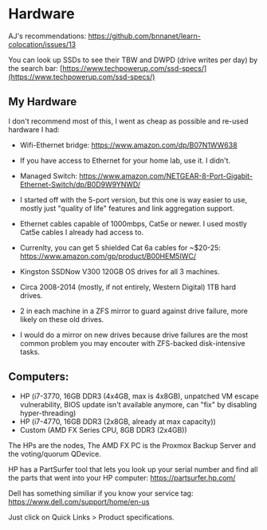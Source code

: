 # Hardware

AJ's recommendations: https://github.com/bnnanet/learn-colocation/issues/13

You can look up SSDs to see their TBW and DWPD (drive writes per day) by the search bar: [https://www.techpowerup.com/ssd-specs/](https://www.techpowerup.com/ssd-specs/)

## My Hardware

I don't recommend most of this, I went as cheap as possible and re-used hardware I had:

- Wifi-Ethernet bridge: https://www.amazon.com/dp/B07N1WW638
- If you have access to Ethernet for your home lab, use it. I didn't.
  
- Managed Switch: https://www.amazon.com/NETGEAR-8-Port-Gigabit-Ethernet-Switch/dp/B0D9W9YNWD/
- I started off with the 5-port version, but this one is way easier to use, mostly just "quality of life" features and link aggregation support.

- Ethernet cables capable of 1000mbps, Cat5e or newer. I used mostly Cat5e cables I already had access to.
- Currenlty, you can get 5 shielded Cat 6a cables for ~$20-25: https://www.amazon.com/gp/product/B00HEM5IWC/

- Kingston SSDNow V300 120GB OS drives for all 3 machines.

- Circa 2008-2014 (mostly, if not entirely, Western Digital) 1TB hard drives.
- 2 in each machine in a ZFS mirror to guard against drive failure, more likely on these old drives.
- I would do a mirror on new drives because drive failures are the most common problem you may encouter with ZFS-backed disk-intensive tasks.

## Computers:

- HP (i7-3770, 16GB DDR3 (4x4GB, max is 4x8GB), unpatched VM escape vulnerability, BIOS update isn't available anymore, can "fix" by disabling hyper-threading)
- HP (i7-4770, 16GB DDR3 (2x8GB, already at max capacity))
- Custom (AMD FX Series CPU, 8GB DDR3 (2x4GB))

The HPs are the nodes, The AMD FX PC is the Proxmox Backup Server and the voting/quorum QDevice.

HP has a PartSurfer tool that lets you look up your serial number and find all the parts that went into your HP computer: https://partsurfer.hp.com/

Dell has something similiar if you know your service tag: https://www.dell.com/support/home/en-us

Just click on Quick Links > Product specifications.
